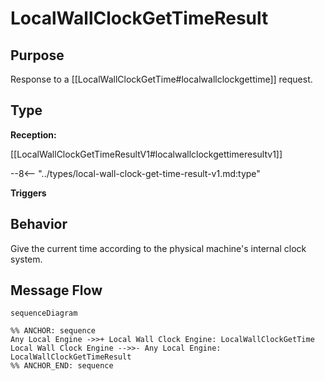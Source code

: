<div class="message" markdown>


# LocalWallClockGetTimeResult

## Purpose

<!-- --8<-- [start:purpose] -->
Response to a [[LocalWallClockGetTime#localwallclockgettime]] request. 
<!-- --8<-- [end:purpose] -->

## Type

<!-- --8<-- [start:type] -->
**Reception:**

[[LocalWallClockGetTimeResultV1#localwallclockgettimeresultv1]]

--8<-- "../types/local-wall-clock-get-time-result-v1.md:type"

**Triggers**

<!-- --8<-- [end:type] -->

## Behavior

<!-- --8<-- [start:behavior] -->
Give the current time according to the physical machine's internal clock system.
<!-- --8<-- [end:behavior] -->


## Message Flow

<!-- --8<-- [start:messages] -->
```mermaid
sequenceDiagram

%% ANCHOR: sequence
Any Local Engine ->>+ Local Wall Clock Engine: LocalWallClockGetTime
Local Wall Clock Engine -->>- Any Local Engine: LocalWallClockGetTimeResult
%% ANCHOR_END: sequence
```

<!-- --8<-- [end:messages] -->

</div>